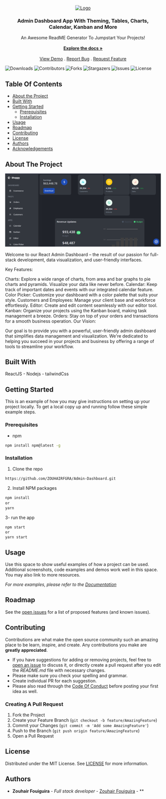 <br/>
<p align="center">
  <a href="https://github.com/zouhairfgra/Admin-Dashboard">
    <img src="images/logo.png" alt="Logo" width="80" height="80">
  </a>

  <h3 align="center">Admin Dashboard App With Theming, Tables, Charts, Calendar, Kanban and More</h3>

  <p align="center">
    An Awesome ReadME Generator To Jumpstart Your Projects!
    <br/>
    <br/>
    <a href="https://github.com/zouhairfgra/Admin-Dashboard"><strong>Explore the docs »</strong></a>
    <br/>
    <br/>
    <a href="https://github.com/zouhairfgra/Admin-Dashboard">View Demo</a>
    .
    <a href="https://github.com/zouhairfgra/Admin-Dashboard/issues">Report Bug</a>
    .
    <a href="https://github.com/zouhairfgra/Admin-Dashboard/issues">Request Feature</a>
  </p>
</p>

![Downloads](https://img.shields.io/github/downloads/zouhairfgra/Admin-Dashboard/total) ![Contributors](https://img.shields.io/github/contributors/zouhairfgra/Admin-Dashboard?color=dark-green) ![Forks](https://img.shields.io/github/forks/zouhairfgra/Admin-Dashboard?style=social) ![Stargazers](https://img.shields.io/github/stars/zouhairfgra/Admin-Dashboard?style=social) ![Issues](https://img.shields.io/github/issues/zouhairfgra/Admin-Dashboard) ![License](https://img.shields.io/github/license/zouhairfgra/Admin-Dashboard) 

## Table Of Contents

* [About the Project](#about-the-project)
* [Built With](#built-with)
* [Getting Started](#getting-started)
  * [Prerequisites](#prerequisites)
  * [Installation](#installation)
* [Usage](#usage)
* [Roadmap](#roadmap)
* [Contributing](#contributing)
* [License](#license)
* [Authors](#authors)
* [Acknowledgements](#acknowledgements)

## About The Project

![Screen Shot](images/dashboard.png)

Welcome to our React Admin Dashboard – the result of our passion for full-stack development, data visualization, and user-friendly interfaces.

Key Features:

Charts: Explore a wide range of charts, from area and bar graphs to pie charts and pyramids. Visualize your data like never before.
Calendar: Keep track of important dates and events with our integrated calendar feature.
Color Picker: Customize your dashboard with a color palette that suits your style.
Customers and Employees: Manage your client base and workforce effortlessly.
Editor: Create and edit content seamlessly with our editor tool.
Kanban: Organize your projects using the Kanban board, making task management a breeze.
Orders: Stay on top of your orders and transactions for a smooth business operation.
Our Vision:

Our goal is to provide you with a powerful, user-friendly admin dashboard that simplifies data management and visualization. We're dedicated to helping you succeed in your projects and business by offering a range of tools to streamline your workflow.


## Built With

ReactJS - Nodejs - tailwindCss 

## Getting Started

This is an example of how you may give instructions on setting up your project locally.
To get a local copy up and running follow these simple example steps.

### Prerequisites

* npm

```sh
npm install npm@latest -g
```

### Installation


1. Clone the repo

```sh
https://github.com/ZOUHAIRFGRA/Admin-Dashboard.git
```

2. Install NPM packages

```sh
npm install
or  
yarn 
```
3- run the app
```
npm start
or 
yarn start
```


## Usage

Use this space to show useful examples of how a project can be used. Additional screenshots, code examples and demos work well in this space. You may also link to more resources.

_For more examples, please refer to the [Documentation](https://example.com)_

## Roadmap

See the [open issues](https://github.com/zouhairfgra/Admin-Dashboard/issues) for a list of proposed features (and known issues).

## Contributing

Contributions are what make the open source community such an amazing place to be learn, inspire, and create. Any contributions you make are **greatly appreciated**.
* If you have suggestions for adding or removing projects, feel free to [open an issue](https://github.com/zouhairfgra/Admin-Dashboard/issues/new) to discuss it, or directly create a pull request after you edit the *README.md* file with necessary changes.
* Please make sure you check your spelling and grammar.
* Create individual PR for each suggestion.
* Please also read through the [Code Of Conduct](https://github.com/zouhairfgra/Admin-Dashboard/blob/main/CODE_OF_CONDUCT.md) before posting your first idea as well.

### Creating A Pull Request

1. Fork the Project
2. Create your Feature Branch (`git checkout -b feature/AmazingFeature`)
3. Commit your Changes (`git commit -m 'Add some AmazingFeature'`)
4. Push to the Branch (`git push origin feature/AmazingFeature`)
5. Open a Pull Request

## License

Distributed under the MIT License. See [LICENSE](https://github.com/zouhairfgra/Admin-Dashboard/blob/main/LICENSE.md) for more information.

## Authors

* **Zouhair Fouiguira** - *Full stack developer* - [Zouhair Fouiguira](https://github.com/ZOUHAIRFGRA) - **


